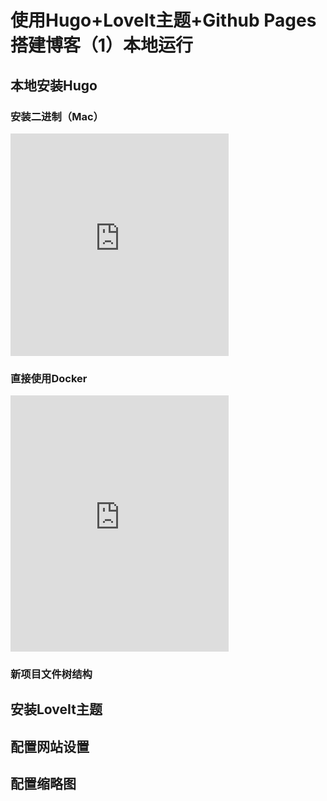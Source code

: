 # 使用Hugo+LoveIt主题+Github Pages搭建博客（1）本地运行


## 本地安装Hugo

### 安装二进制（Mac）

<iframe
  src="https://carbon.now.sh/embed?bg=rgba%28171%2C+184%2C+195%2C+1%29&t=oceanic-next&wt=none&l=application%2Fx-sh&ds=true&dsyoff=20px&dsblur=68px&wc=true&wa=true&pv=15px&ph=21px&ln=false&fl=1&fm=Source+Code+Pro&fs=14px&lh=133%25&si=false&es=2x&wm=false&code=%2523%2520%25E4%25BD%25BF%25E7%2594%25A8brew%25E5%25AE%2589%25E8%25A3%2585hugo%250Abrew%2520install%2520hugo%250A%250A%2523%2520%25E5%2588%259B%25E5%25BB%25BA%25E6%2596%25B0%25E9%25A1%25B9%25E7%259B%25AE%25EF%25BC%2588%25E7%25BD%2591%25E7%25AB%2599%25EF%25BC%2589%250Ahugo%2520new%2520site%2520my_website%250A%250A%2523%2520%25E7%2594%259F%25E6%2588%2590%25E7%2594%25A8%25E4%25BA%258E%25E5%258F%2591%25E5%25B8%2583%25E7%259A%2584%25E9%259D%2599%25E6%2580%2581%25E6%2596%2587%25E4%25BB%25B6%25EF%25BC%2588%25E4%25B8%258D%25E5%258C%2585%25E5%2590%25AB%25E8%258D%2589%25E7%25A8%25BF%25EF%25BC%2589%250Ahugo%250A%250A%2523%2520%25E7%2594%259F%25E6%2588%2590%25E7%2594%25A8%25E4%25BA%258E%25E5%258F%2591%25E5%25B8%2583%25E7%259A%2584%25E9%259D%2599%25E6%2580%2581%25E6%2596%2587%25E4%25BB%25B6%25EF%25BC%2588%25E5%258C%2585%25E6%258B%25AC%25E8%258D%2589%25E7%25A8%25BF%25EF%25BC%2589%250Ahugo%2520-D%250A%250A%2523%2520%25E6%259C%25AC%25E5%259C%25B0%25E8%25BF%2590%25E8%25A1%258C%25E7%25BD%2591%25E7%25AB%2599%250Ahugo%2520server"
  style="width: 349px; height: 356px; border:0; transform: scale(1); overflow:hidden;"
  sandbox="allow-scripts allow-same-origin">
</iframe>





### 直接使用Docker



<iframe
  src="https://carbon.now.sh/embed?bg=rgba%28171%2C+184%2C+195%2C+1%29&t=oceanic-next&wt=none&l=application%2Fx-sh&ds=true&dsyoff=20px&dsblur=68px&wc=true&wa=true&pv=15px&ph=21px&ln=false&fl=1&fm=Source+Code+Pro&fs=14px&lh=133%25&si=false&es=2x&wm=false&code=%2523%2520%25E7%2594%259F%25E6%2588%2590%25E7%2594%25A8%25E4%25BA%258E%25E5%258F%2591%25E5%25B8%2583%25E7%259A%2584%25E9%259D%2599%25E6%2580%2581%25E6%2596%2587%25E4%25BB%25B6%25EF%25BC%2588%25E4%25B8%258D%25E5%258C%2585%25E5%2590%25AB%25E8%258D%2589%25E7%25A8%25BF%25EF%25BC%2589%250Adocker%2520run%2520--rm%2520-it%2520%255C%250A%2520%2520-v%2520%2524%28pwd%29%253A%252Fsrc%2520%255C%250A%2520%2520klakegg%252Fhugo%250A%250A%2523%2520%25E7%2594%259F%25E6%2588%2590%25E7%2594%25A8%25E4%25BA%258E%25E5%258F%2591%25E5%25B8%2583%25E7%259A%2584%25E9%259D%2599%25E6%2580%2581%25E6%2596%2587%25E4%25BB%25B6%25EF%25BC%2588%25E5%258C%2585%25E6%258B%25AC%25E8%258D%2589%25E7%25A8%25BF%25EF%25BC%2589%250Adocker%2520run%2520--rm%2520-it%2520%255C%250A%2520%2520-v%2520%2524%28pwd%29%253A%252Fsrc%2520%255C%250A%2520%2520klakegg%252Fhugo%2520-D%250A%2520%2520%250A%2523%2520%25E6%259C%25AC%25E5%259C%25B0%25E8%25BF%2590%25E8%25A1%258C%25E7%25BD%2591%25E7%25AB%2599%250Adocker%2520run%2520--rm%2520-it%2520%255C%250A%2520%2520-v%2520%2524%28pwd%29%253A%252Fsrc%2520%255C%250A%2520%2520-p%25201313%253A1313%2520%255C%250A%2520%2520klakegg%252Fhugo%2520%255C%250A%2520%2520server%250A%2520%2520"
  style="width: 349px; height: 410px; border:0; transform: scale(1); overflow:hidden;"
  sandbox="allow-scripts allow-same-origin">
</iframe>



### 新项目文件树结构



## 安装LoveIt主题



## 配置网站设置



## 配置缩略图




